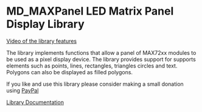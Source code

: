 # MD_MAXPanel LED Matrix Panel Display Library

[Video of the library features](https://www.youtube.com/watch?v=DUwtmrIVH58)

The library implements functions that allow a panel of MAX72xx modules to be used as a pixel display device. The library provides support for supports elements such as points, lines, rectangles, triangles circles and text. Polygons can also be displayed as filled polygons.

If you like and use this library please consider making a small donation using [PayPal](https://paypal.me/MajicDesigns/4USD)

[Library Documentation](https://majicdesigns.github.io/MD_MAXPanel/)
